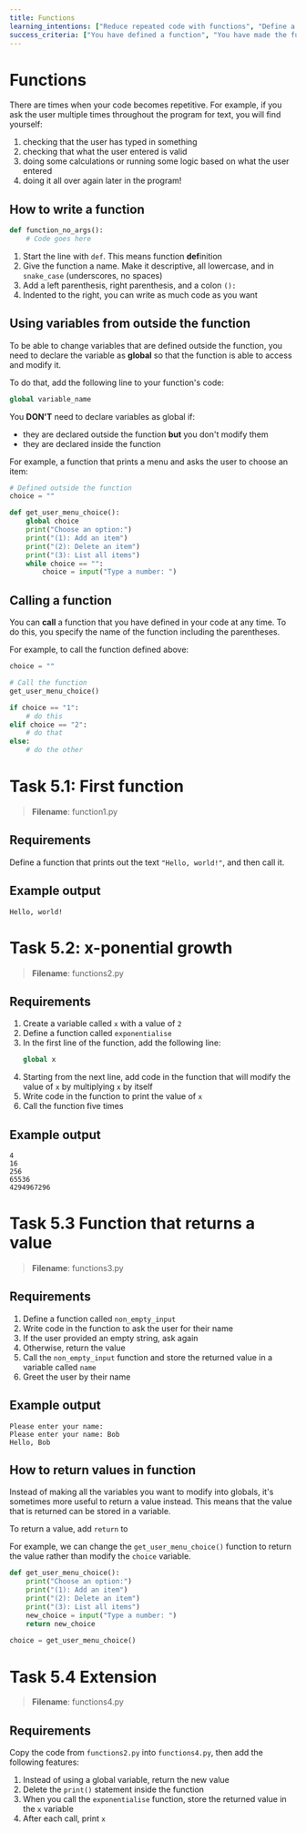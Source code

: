 ```yaml
---
title: Functions
learning_intentions: ["Reduce repeated code with functions", "Define a function", "Make the function return a value"]
success_criteria: ["You have defined a function", "You have made the function return a value"]
---
```


# Functions

There are times when your code becomes repetitive. For example, if you ask the user multiple times throughout the program for text, you will find yourself:

1. checking that the user has typed in something
2. checking that what the user entered is valid
3. doing some calculations or running some logic based on what the user entered
4. doing it all over again later in the program!

## How to write a function

```python
def function_no_args():
    # Code goes here
```

1. Start the line with ``def``. This means function **def**inition
2. Give the function a name. Make it descriptive, all lowercase, and in ``snake_case`` (underscores, no spaces)
3. Add a left parenthesis, right parenthesis, and a colon ``():``
4. Indented to the right, you can write as much code as you want

## Using variables from outside the function

To be able to change variables that are defined outside the function, you need to declare the variable as **global** so that the function is able to access and modify it.

To do that, add the following line to your function's code:

```python
global variable_name
```

You **DON'T** need to declare variables as global if:
- they are declared outside the function **but** you don't modify them
- they are declared inside the function

For example, a function that prints a menu and asks the user to choose an item:

```python
# Defined outside the function
choice = ""

def get_user_menu_choice():
    global choice
    print("Choose an option:")
    print("(1): Add an item")
    print("(2): Delete an item")
    print("(3): List all items")
    while choice == "":
        choice = input("Type a number: ")
```

## Calling a function

You can **call** a function that you have defined in your code at any time. To do this, you specify the name of the function including the parentheses.

For example, to call the function defined above:

```python
choice = ""

# Call the function
get_user_menu_choice()

if choice == "1":
    # do this
elif choice == "2":
    # do that
else:
    # do the other
```

# Task 5.1: First function

> **Filename**: function1.py

## Requirements

Define a function that prints out the text ``"Hello, world!"``, and then call it.

## Example output

```
Hello, world!
```

# Task 5.2: x-ponential growth

> **Filename**: functions2.py

## Requirements

1. Create a variable called ``x`` with a value of ``2``
2. Define a function called ``exponentialise``
3. In the first line of the function, add the following line:
   ```python
   global x
   ```
4. Starting from the next line, add code in the function that will modify the value of ``x`` by multiplying ``x`` by itself
5. Write code in the function to print the value of ``x``
6. Call the function five times

## Example output

```
4
16
256
65536
4294967296
```

# Task 5.3 Function that returns a value

> **Filename**: functions3.py

## Requirements

1. Define a function called ``non_empty_input``
2. Write code in the function to ask the user for their name
3. If the user provided an empty string, ask again
4. Otherwise, return the value
5. Call the ``non_empty_input`` function and store the returned value in a variable called ``name``
6. Greet the user by their name

## Example output

```
Please enter your name:
Please enter your name: Bob
Hello, Bob
```

## How to return values in function

Instead of making all the variables you want to modify into globals, it's sometimes more useful to return a value instead. This means that the value that is returned can be stored in a variable.

To return a value, add ``return`` to 


For example, we can change the ``get_user_menu_choice()`` function to return the value rather than modify the ``choice`` variable.

```python
def get_user_menu_choice():
    print("Choose an option:")
    print("(1): Add an item")
    print("(2): Delete an item")
    print("(3): List all items")
    new_choice = input("Type a number: ")
    return new_choice

choice = get_user_menu_choice()
```

# Task 5.4 Extension

> **Filename**: functions4.py

## Requirements

Copy the code from ``functions2.py`` into ``functions4.py``, then add the following features:

1. Instead of using a global variable, return the new value
2. Delete the ``print()`` statement inside the function
3. When you call the ``exponentialise`` function, store the returned value in the ``x`` variable
4. After each call, print ``x``